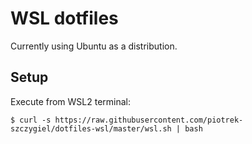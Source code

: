 # WSL dotfiles

Currently using Ubuntu as a distribution.

## Setup

Execute from WSL2 terminal:

```
$ curl -s https://raw.githubusercontent.com/piotrek-szczygiel/dotfiles-wsl/master/wsl.sh | bash
```
